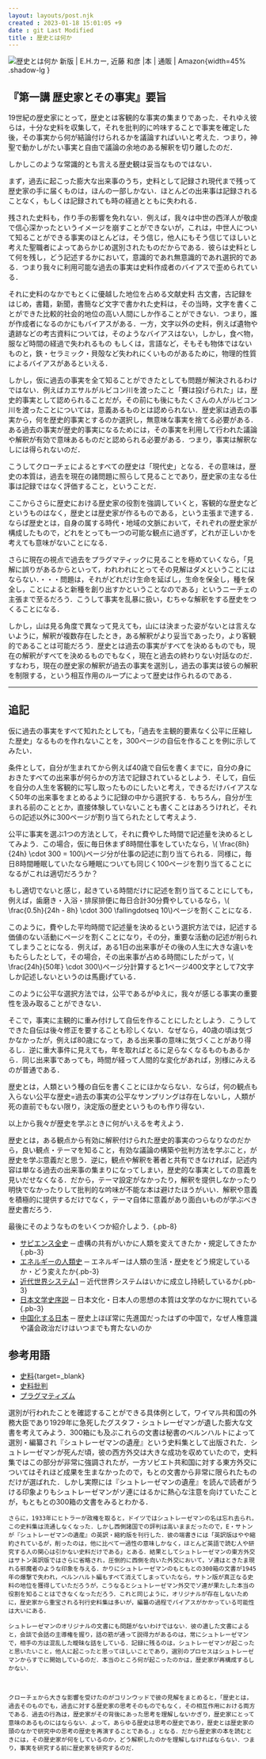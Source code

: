 ```yaml
---
layout: layouts/post.njk
created : 2023-01-18 15:01:05 +9
date : git Last Modified 
title : 歴史とは何か
---
```




<span class="marginnote img-holder pb-10" >![歴史とは何か 新版 | E.H.カー, 近藤 和彦 |本 | 通販 | Amazon](https://m.media-amazon.com/images/I/710RV9dgoiL.jpg){width=45% .shadow-lg }</span>

## 『第一講 歴史家とその事実』要旨


19世紀の歴史家にとって，歴史とは客観的な事実の集まりであった．それゆえ彼らは，十分な史料を収集して，それを批判的に吟味することで事実を確定した後，その事実から何が結論付けられるかを議論すればいいと考えた．つまり，神聖で動かしがたい事実と自由で議論の余地のある解釈を切り離したのだ．

しかしこのような常識的とも言える歴史観は妥当なものではない．

まず，過去に起こった膨大な出来事のうち，史料として記録され現代まで残って歴史家の手に届くものは，ほんの一部しかない．ほとんどの出来事は記録されることなく，もしくは記録されても時の経過とともに失われる．

残された史料も，作り手の影響を免れない．例えば，我々は中世の西洋人が敬虔で信心深かったというイメージを崩すことができないが，これは，中世人について知ることができる事実のほとんどは，そう信じ，他人にもそう信じてほしいと考えた聖職者によってあらかじめ選別されたものだからである．彼らは史料として何を残し，どう記述するかにおいて，意識的であれ無意識的であれ選択的である．つまり我々に利用可能な過去の事実は史料作成者のバイアスで歪められている．

それに史料のなかでもとくに優越した地位を占める文献史料<span class="sidenote-number"></span> <span class="sidenote">古文書，古記録をはじめ，書籍，新聞，書簡など文字で書かれた史料</span>は，その当時，文字を書くことができた比較的社会的地位の高い人間にしか作ることができない．つまり，誰が作成者になるのかにもバイアスがある．一方，文字以外の史料，例えば遺物や遺跡などの考古資料については，そのようなバイアスはない，しかし，食べ物，服など時間の経過で失われるもの<span class="sidenote-number"></span> <span class="sidenote">もしくは，言語など，そもそも物体ではないもの</span>と，鉄・セラミック・貝殻など失われにくいものがあるために，物理的性質によるバイアスがあるといえる．


しかし，仮に過去の事実を全て知ることができたとしても問題が解決されるわけではない．例えばカエサルがルビコン川を渡ったこと<span class="sidenote-number"></span><span class="sidenote">「賽は投げられた」</span>は，歴史的事実として認められることだが，その前にも後にもたくさんの人がルビコン川を渡ったことについては，意義あるものとは認められない．歴史家は過去の事実から，何を歴史的事実とするのか選択し，無意味な事実を捨てる必要がある．ある過去の事実が歴史的事実になるためには，その事実を利用して行われた議論や解釈が有効で意味あるものだと認められる必要がある．つまり，事実は解釈なしには得られないのだ．

こうしてクローチェによるとすべての歴史は「現代史」となる．その意味は，歴史の本質は，過去を現在の諸問題に照らして見ることであり，歴史家の主なる仕事は記録ではなく評価すること，ということだ．

ここからさらに歴史における歴史家の役割を強調していくと，客観的な歴史などというものはなく，歴史とは歴史家が作るものである，という主張まで達する．ならば歴史とは，自身の属する時代・地域の文脈において，それぞれの歴史家が構成したもので，どれをとっても一つの可能な観点に過ぎず，どれが正しいかを考えても意味がないことになる．

さらに現在の視点で過去をプラグマティックに見ることを極めていくなら，<span class="italic">「見解に誤りがあるからといって，われわれにとってその見解はダメということにはならない．・・・問題は，それがどれだけ生命を延ばし，生命を保全し，種を保全し，ことによると新種を創り出すかということなのである」</span>というニーチェの主張まで至るだろう．こうして事実を乱暴に扱い，むちゃな解釈をする歴史をつくることになる．

しかし，山は見る角度で異なって見えても，山には決まった姿がないとは言えないように，解釈が複数存在したとき，ある解釈がより妥当であったり，より客観的であることは可能だろう．歴史とは過去の事実がすべてを決めるものでも，現在の解釈がすべてを決めるものでもなく，現在と過去の終わりない対話なのだ．すなわち，現在の歴史家の解釈が過去の事実を選別し，過去の事実は彼らの解釈を制限する，という相互作用のループによって歴史は作られるのである．

<hr class="mt-12">

## 追記

仮に過去の事実をすべて知れたとしても，「過去を主観的要素なく公平に圧縮した歴史」なるものを作れないことを，300ページの自伝を作ることを例に示してみたい．

条件として，自分が生まれてから例えば40歳で自伝を書くまでに，自分の身におきたすべての出来事が何らかの方法で記録されているとしよう．そして，自伝を自分の人生を客観的に写し取ったものにしたいと考え，できるだけバイアスなく50年の出来事をまとめるように記録の中から選択する．<span class="sidenote-number"></span><span class="sidenote">もちろん，自分が生まれる前のこととか，直接体験していないことも書くことはあろうけれど，それらの記述以外に300ページが割り当てられたとして考えよう．</span>

公平に事実を選ぶ1つの方法として，それに費やした時間で記述量を決めるとしてみよう．この場合，仮に毎日休まず8時間仕事をしていたなら，\\( \frac{8h}{24h} \cdot 300 = 100\\)ページ分が仕事の記述に割り当てられる．同様に，毎日8時間睡眠していたなら睡眠についても同じく100ページを割り当てることになるがこれは適切だろうか？

もし適切でないと感じ，起きている時間だけに記述を割り当てることにしても，例えば，歯磨き・入浴・排尿排便に毎日合計30分費やしているなら，\\( \frac{0.5h}{24h - 8h} \cdot 300 \fallingdotseq 10\\)ページを割くことになる．

このように，費やした平均時間で記述量を決めるという選択方法では，記述する価値のない活動にページを割くことになり，その分，重要な活動の記述が削られてしまうことになる．例えば，ある1日の出来事がその後の人生に大きな違いをもたらしたとして，その場合，その出来事が占める時間にしたがって，\\( \frac{24h}{50年} \cdot 300\\)ページ分<span class="sidenote-number"></span><span class="sidenote">計算すると1ページ400文字として7文字</span>しか記述しないというのは馬鹿げている．

このように公平な選択方法では，公平であるがゆえに，我々が感じる事実の重要性を汲み取ることができない．

そこで，事実に主観的に重み付けして自伝を作ることにしたとしよう．こうしてできた自伝は後々修正を要することも珍しくない．なぜなら，40歳の頃は気づかなかったが，例えば80歳になって，ある出来事の意味に気づくことがあり得るし．逆に重大事件に見えても，年を取ればとるに足らなくなるものもあるから．同じ出来事であっても，時間が経って人間的な変化があれば，別様にみえるのが普通である．

歴史とは，人類という種の自伝を書くことにほかならない．ならば，何の観点も入らない公平な歴史=過去の事実の公平なサンプリングは存在しないし，人類が死の直前でもない限り，決定版の歴史というものも作り得ない．

以上から我々が歴史を学ぶときに何がいえるを考えよう．

歴史とは，ある観点から有効に解釈付けられた歴史的事実のつらなりなのだから，良い観点・テーマを知ること，有効な議論の構築や批判方法を学ぶこと，が歴史を学ぶ意義だと思う．逆に，観点や解釈を著者と共有できなければ，記述内容は単なる過去の出来事の集まりになってしまい，歴史的な事実としての意義を見いだせなくなる．だから，テーマ設定がなかったり，解釈を提供しなかったり明快でなかったりして批判的な吟味が不能な本は避けたほうがいい．解釈や意義を積極的に提供するだけでなく，テーマ自体に意義があり面白いものが学ぶべき歴史書だろう．

最後にそのようなものをいくつか紹介しよう．{.pb-8}

- [サピエンス全史](https://www.kawade.co.jp/np/isbn/9784309226712/)
─ 虚構の共有がいかに人類を変えてきたか・規定してきたか{.pb-3}
- [エネルギーの人類史](http://www.seidosha.co.jp/book/index.php?id=3274)
─ エネルギーは人類の生活・歴史をどう規定しているか・どう変えたか{.pb-3}
- [近代世界システム1](https://www.unp.or.jp/ISBN/ISBN978-4-8158-0743-6.html)
─ 近代世界システムはいかに成立し持続しているか{.pb-3}
- [日本文学史序説](https://www.chikumashobo.co.jp/product/9784480084873/)
─ 日本文化・日本人の思想の本質は文学のなかに現れている{.pb-3}
- [中国化する日本](https://books.bunshun.jp/ud/book/num/9784167900847)
─ 歴史上ほぼ常に先進国だったはずの中国で，なぜ人権意識や議会政治だけはいつまでも育たないのか


## 参考用語

- [史料](https://kotobank.jp/word/%E5%8F%B2%E6%96%99-535884){target=_blank}
- [史料批判](https://kotobank.jp/word/%E5%8F%B2%E6%96%99%E6%89%B9%E5%88%A4-81003)
- [プラグマティズム](https://kotobank.jp/word/%E5%AE%9F%E7%94%A8%E4%B8%BB%E7%BE%A9-521772)



<div class="hidden">
    選別が行われたことを確認することができる具体例として，ワイマル共和国の外務大臣であり1929年に急死したグスタフ・シュトレーゼマンが遺した膨大な文書を考えてみよう．300箱にも及ぶこれらの文書は秘書のベルンハルトによって選別・編纂され『シュトレーゼマンの遺産』という史料集として出版された．シュトレーゼマンが死んだ頃，彼の西方外交は大きな成功を収めていたので，史料集ではこの部分が非常に強調されたが，一方ソビエト共和国に対する東方外交についてはそれほど成果を生まなかったので，もとの文書から非常に限られたものだけが選ばれた．しかし実際には『シュトレーゼマンの遺産』を読んで読者がうける印象よりもシュトレーゼマンがソ連にはるかに熱心な注意を向けていたことが，もともとの300箱の文書をみるとわかる．
    
    さらに，1933年にヒトラーが政権を取ると，ドイツではシュトレーゼマンの名は忘れ去られ，この史料集は流通しなくなった．しかし西側諸国での評判は高いままだったので，E・サトンが『シュトレーゼマンの遺産』の英訳・縮約版を刊行した．彼の端書きには「英訳版はやや縮約されているが，削ったのは，他に比べて一過性の意味しかなく，ほとんど英語で読む人や研究する人の関心は引かない史料だけである」とある．結果としてシュトレーゼマンの東方外交はサトン英訳版ではさらに省略され，圧倒的に西側を向いた外交において，ソ連はときたま現れる邪魔者のような印象を与える．かりにシュトレーゼマンのもともとの300箱の文書が1945年の爆撃で失われ，ベルンハルト編もすべて消えてしまっていたなら，サトン版が真正なる史料の地位を獲得していただろうが，こうなるとシュトレーゼマン外交でソ連が果たした本当の役割を知ることはできなくなっただろう．これと同じように，オリジナルが存在しないために，歴史家から重宝される刊行史料集は多いが，編纂の過程でバイアスがかかっている可能性は大いにある．
    
    シュトレーゼマンのオリジナルの文書にも問題がないわけではない．彼の遺した文書によると，会談で会話の主導権を握り，話の筋が通って説得力があるのは，常にシュトレーゼマンで，相手の方は混乱した曖昧な話をしている．記録に残るのは，シュトレーゼマンが起こったと思いたいこと，他人に起こったと思ってほしいことであり，選別のプロセスはシュトレーゼマンからすでに開始しているのだ．本当のところ何が起こったのかは，歴史家が再構成するしかない．
    
    
    
    クローチェから大きな影響を受けたのがコリンウッドで彼の見解をまとめると，「歴史とは，過去そのものでも，過去に対する歴史家の思考そのものでもなく，その相互作用における両方である．過去の行為は，歴史家がその背後にあった思考を理解しないかぎり，歴史家にとって意味のあるものにはならない．よって，あらゆる歴史は思考の歴史であり，歴史とは歴史家の頭のなかで研究中の思考の歴史を再演することである．」となる．だから歴史家の本を読むときには，その歴史家が何をしているのか，どう解釈したのかを理解しなければならない．つまり，事実を研究する前に歴史家を研究するのだ．
</div>

<!-- excerpt -->